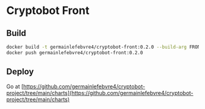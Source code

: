 # Cryptobot Front


## Build
```bash
docker build -t germainlefebvre4/cryptobot-front:0.2.0 --build-arg FRONTEND_ENV=production .
docker push germainlefebvre4/cryptobot-front:0.2.0
```

## Deploy
Go at [https://github.com/germainlefebvre4/cryptobot-project/tree/main/charts](https://github.com/germainlefebvre4/cryptobot-project/tree/main/charts)
